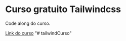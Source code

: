 # Curso gratuito Tailwindcss
Code along do curso.

[Link do curso](https://www.youtube.com/playlist?list=PLcoYAcR89n-qsd0jzLPgeAkKfMfEA-FMY)
"# tailwindCurso" 
